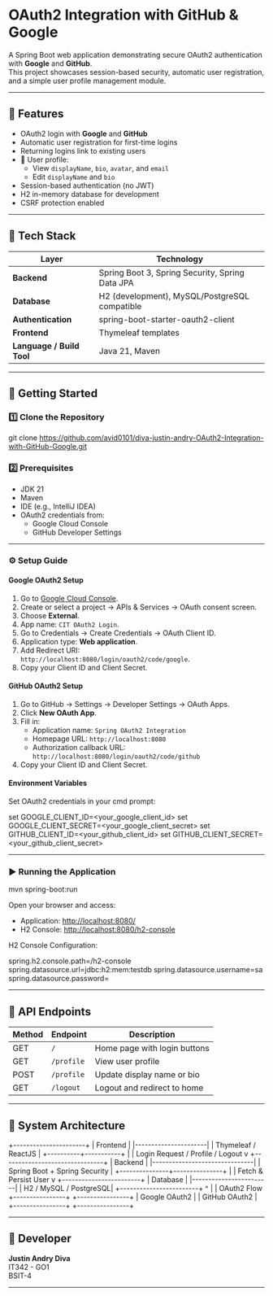 # OAuth2 Integration with GitHub & Google

A Spring Boot web application demonstrating secure OAuth2 authentication with **Google** and **GitHub**.  
This project showcases session-based security, automatic user registration, and a simple user profile management module.

---

## 🚀 Features

- OAuth2 login with **Google** and **GitHub**
- Automatic user registration for first-time logins
- Returning logins link to existing users
- 👤 User profile:  
  - View `displayName`, `bio`, `avatar`, and `email`  
  - Edit `displayName` and `bio`
- Session-based authentication (no JWT)
- H2 in-memory database for development
- CSRF protection enabled

---

## 🧰 Tech Stack

| Layer          | Technology                                    |
| -------------- | --------------------------------------------- |
| **Backend**    | Spring Boot 3, Spring Security, Spring Data JPA |
| **Database**   | H2 (development), MySQL/PostgreSQL compatible  |
| **Authentication** | spring-boot-starter-oauth2-client              |
| **Frontend**   | Thymeleaf templates                            |
| **Language / Build Tool** | Java 21, Maven                            |

---

## 🧭 Getting Started

### 1️⃣ Clone the Repository

git clone https://github.com/avid0101/diva-justin-andry-OAuth2-Integration-with-GitHub-Google.git

### 2️⃣ Prerequisites

- JDK 21
- Maven
- IDE (e.g., IntelliJ IDEA)
- OAuth2 credentials from:
  - Google Cloud Console
  - GitHub Developer Settings

---

### ⚙️ Setup Guide

#### Google OAuth2 Setup

1. Go to [Google Cloud Console](https://console.cloud.google.com/).
2. Create or select a project → APIs & Services → OAuth consent screen.
3. Choose **External**.
4. App name: `CIT OAuth2 Login`.
5. Go to Credentials → Create Credentials → OAuth Client ID.
6. Application type: **Web application**.
7. Add Redirect URI:  
   `http://localhost:8080/login/oauth2/code/google`.
8. Copy your Client ID and Client Secret.

#### GitHub OAuth2 Setup

1. Go to GitHub → Settings → Developer Settings → OAuth Apps.
2. Click **New OAuth App**.
3. Fill in:
   - Application name: `Spring OAuth2 Integration`
   - Homepage URL: `http://localhost:8080`
   - Authorization callback URL:  
     `http://localhost:8080/login/oauth2/code/github`
4. Copy your Client ID and Client Secret.

#### Environment Variables

Set OAuth2 credentials in your cmd prompt:

set GOOGLE_CLIENT_ID=<your_google_client_id>
set GOOGLE_CLIENT_SECRET=<your_google_client_secret>
set GITHUB_CLIENT_ID=<your_github_client_id>
set GITHUB_CLIENT_SECRET=<your_github_client_secret>


---

### ▶️ Running the Application
mvn spring-boot:run

Open your browser and access:

- Application: [http://localhost:8080/](http://localhost:8080/)
- H2 Console: [http://localhost:8080/h2-console](http://localhost:8080/h2-console)

H2 Console Configuration:

spring.h2.console.path=/h2-console
spring.datasource.url=jdbc:h2:mem:testdb
spring.datasource.username=sa
spring.datasource.password=


---

## 📡 API Endpoints

| Method | Endpoint      | Description                    |
| ------ | ------------- | ------------------------------|
| GET    | `/`           | Home page with login buttons  |
| GET    | `/profile`    | View user profile             |
| POST   | `/profile`    | Update display name or bio    |
| GET    | `/logout`     | Logout and redirect to home   |

---

## 🧩 System Architecture
+----------------------+
|      Frontend        |
|----------------------|
|  Thymeleaf / ReactJS |
+----------+-----------+
           |
           |  Login Request / Profile / Logout
           v
+-------------------------------+
|            Backend            |
|-------------------------------|
| Spring Boot + Spring Security |
+---------------+---------------+
                |
                |  Fetch & Persist User
                v
        +------------------------+
        |       Database         |
        |------------------------|
        | H2 / MySQL / PostgreSQL|
        +------------------------+
                ^
                |
                |  OAuth2 Flow
+----------------+        +----------------+
|  Google OAuth2 |        |  GitHub OAuth2 |
+----------------+        +----------------+

---

## 👥 Developer

**Justin Andry Diva**  
IT342 - GO1  
BSIT-4

---



